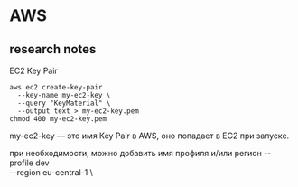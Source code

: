 # AWS

## research notes

EC2 Key Pair

```hcl
aws ec2 create-key-pair 
  --key-name my-ec2-key \
  --query "KeyMaterial" \
  --output text > my-ec2-key.pem
chmod 400 my-ec2-key.pem
```

my-ec2-key — это имя Key Pair в AWS, оно попадает в EC2 при запуске.

при необходимости, можно добавить имя профиля и/или регион
  --profile dev \
  --region eu-central-1 \
